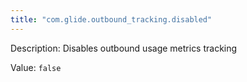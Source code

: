 ```yaml
---
title: "com.glide.outbound_tracking.disabled"
---
```


Description: Disables outbound usage metrics tracking

Value: `false`